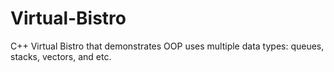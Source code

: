 # Virtual-Bistro
C++ Virtual Bistro that demonstrates OOP uses multiple data types: queues, stacks, vectors, and etc. 
